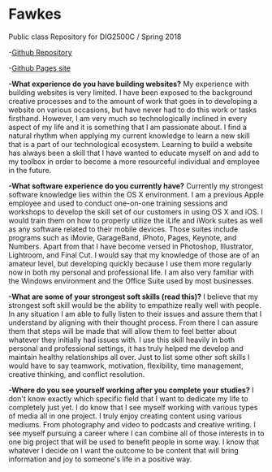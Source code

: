# Fawkes
Public class Repository for DIG2500C / Spring 2018

-[Github Repository](https://github.com/mflores29/Fawkes)
   
-[Github Pages site](https://github.com/mflores29)
     
**-What experience do you have building websites?**
     My experience with building websites is very limited. I have been exposed to the background creative processes and to the amount of work that goes in to developing a website on various occasions, but have never had to do this work or tasks firsthand. However, I am very much so technologically inclined in every aspect of my life and it is something that I am passionate about. I find a natural rhythm when applying my current knowledge to learn a new skill that is a part of our technological ecosystem. Learning to build a website has always been a skill that I have wanted to educate myself on and add to my toolbox in order to become a more resourceful individual and employee in the future.
 
**-What software experience do you currently have?**
     Currently my strongest software knowledge lies within the OS X environment. I am a previous Apple employee and used to conduct one-on-one training sessions and workshops to develop the skill set of our customers in using OS X and iOS. I would train them on how to properly utilize the iLife and iWork suites as well as any software related to their mobile devices. Those suites include programs such as iMovie, GarageBand, iPhoto, Pages, Keynote, and Numbers. Apart from that I have become versed in Photoshop, Illustrator, Lightroom, and Final Cut. I would say that my knowledge of those are of an amateur level, but developing quickly because I use them more regularly now in both my personal and professional life. I am also very familiar with the Windows environment and the Office Suite used by most businesses. 
 
**-What are some of your strongest soft skills (read this)?**
     I believe that my strongest soft skill would be the ability to empathize really well with people. In any situation I am able to fully listen to their issues and assure them that I understand by aligning with their thought process. From there I can assure them that steps will be made that will allow them to feel better about whatever they initially had issues with. I use this skill heavily in both personal and professional settings, it has truly helped me develop and maintain healthy relationships all over. Just to list some other soft skills I would have to say teamwork, motivation, flexibility, time management, creative thinking, and conflict resolution. 

**-Where do you see yourself working after you complete your studies?**
     I don't know exactly which specific field that I want to dedicate my life to completely just yet. I do know that I see myself working with various types of media all in one project. I truly enjoy creating content using various mediums. From photography and video to podcasts and creative writing. I see myself pursuing a career where I can combine all of those interests in to one big project that will be used to benefit people in some way. I know that whatever I decide on I want the outcome to be content that will bring information and joy to someone's life in a positive way.
